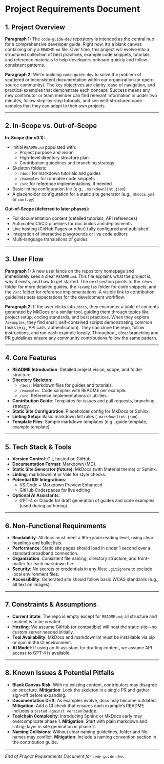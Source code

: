 # Project Requirements Document

## 1. Project Overview

**Paragraph 1:**
The `code-guide-dev` repository is intended as the central hub for a comprehensive developer guide. Right now, it’s a blank canvas containing only a `README.md` file. Over time, this project will evolve into a structured collection of best practices, example code snippets, tutorials, and reference materials to help developers onboard quickly and follow consistent patterns.

**Paragraph 2:**
We’re building `code-guide-dev` to solve the problem of scattered or inconsistent documentation within our organization (or open-source community). The key objectives are clarity, ease of navigation, and practical examples that demonstrate each concept. Success means any new contributor or team member can find relevant information in under two minutes, follow step-by-step tutorials, and see well-structured code samples that they can adapt to their own projects.

---

## 2. In-Scope vs. Out-of-Scope

**In-Scope (for v0.1):**
- Initial `README.md` populated with:
  - Project purpose and vision
  - High-level directory structure plan
  - Contribution guidelines and branching strategy
- Skeleton folders:
  - `/docs` for markdown tutorials and guides
  - `/examples` for runnable code snippets
  - `/src` for reference implementations, if needed
- Basic linting configuration file (e.g., `.markdownlint.json`)
- A placeholder configuration for a static site generator (e.g., `mkdocs.yml` or `conf.py`)

**Out-of-Scope (deferred to later phases):**
- Full documentation content (detailed tutorials, API references)
- Automated CI/CD pipelines for doc builds and deployments
- Live hosting (GitHub Pages or other) fully configured and published
- Integration of interactive playgrounds or live code editors
- Multi-language translations of guides

---

## 3. User Flow

**Paragraph 1:**
A new user lands on the repository homepage and immediately sees a clear `README.md`. This file explains what the project is, why it exists, and how to get started. The next section points to the `/docs` folder for more detailed guides, the `/examples` folder for code snippets, and the `/src` folder for reference implementations. A visible link to contribution guidelines sets expectations for the development workflow.

**Paragraph 2:**
If the user clicks into `/docs`, they encounter a table of contents generated by MkDocs or a similar tool, guiding them through topics like project setup, coding standards, and best practices. When they explore `/examples`, they find small, self-contained scripts demonstrating common tasks (e.g., API calls, authentication). They can clone the repo, follow instructions, and run each example locally. Throughout, clear branching and PR guidelines ensure any community contributions follow the same pattern.

---

## 4. Core Features

- **README Introduction**: Detailed project vision, scope, and folder structure.
- **Directory Skeleton**:
  - `/docs`: Markdown files for guides and tutorials.
  - `/examples`: Code samples with README per example.
  - `/src`: Reference implementations or utilities.
- **Contribution Guide**: Templates for issues and pull requests, branching strategy.
- **Static Site Configuration**: Placeholder config for MkDocs or Sphinx.
- **Linting Setup**: Basic markdown lint rules (`.markdownlint.json`).
- **Template Files**: Sample markdown templates (e.g., guide template, example template).

---

## 5. Tech Stack & Tools

- **Version Control**: Git, hosted on GitHub.
- **Documentation Format**: Markdown (MD).
- **Static Site Generator (future)**: MkDocs (with Material theme) or Sphinx.
- **Linting**: markdownlint or Vale for style checks.
- **Potential IDE Integrations**:
  - VS Code + Markdown Preview Enhanced
  - GitHub Codespaces for live editing
- **Optional AI Assistants**:
  - GPT-4 or Claude for draft generation of guides and code examples (used during authoring).

---

## 6. Non-Functional Requirements

- **Readability**: All docs must meet a 9th-grade reading level, using clear headings and bullet lists.
- **Performance**: Static site pages should load in under 1 second over a standard broadband connection.
- **Organization**: Consistent file naming, directory structure, and front-matter for each markdown file.
- **Security**: No secrets or credentials in any files; `.gitignore` to exclude local environment files.
- **Accessibility**: Generated site should follow basic WCAG standards (e.g., alt text on images).

---

## 7. Constraints & Assumptions

- **Current State**: The repo is empty except for `README.md`; all structure and content is to be created.
- **Hosting**: We assume GitHub (or compatible) will host the static site—no custom server needed initially.
- **Tool Availability**: MkDocs and markdownlint must be installable via pip or npm in the CI environment.
- **AI Model**: If using an AI assistant for drafting content, we assume API access to GPT-4 is available.

---

## 8. Known Issues & Potential Pitfalls

- **Blank Canvas Risk**: With no existing content, contributors may disagree on structure. **Mitigation**: Lock the skeleton in a single PR and gather sign-off before expanding.
- **Documentation Drift**: As examples evolve, docs may become outdated. **Mitigation**: Add a CI check that ensures each example’s README includes a `tested against version` badge.
- **Toolchain Complexity**: Introducing Sphinx or MkDocs early may overcomplicate phase 1. **Mitigation**: Start with plain markdown and linting; layer in site generation in phase 2.
- **Naming Collisions**: Without clear naming guidelines, folder and file names may conflict. **Mitigation**: Include a naming convention section in the contribution guide.

---

*End of Project Requirements Document for `code-guide-dev`.*